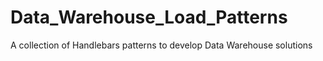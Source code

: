 # Data_Warehouse_Load_Patterns
 A collection of Handlebars patterns to develop Data Warehouse solutions
